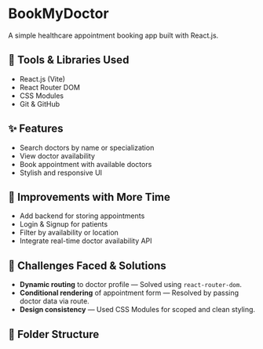 # BookMyDoctor

A simple healthcare appointment booking app built with React.js.

## 🔧 Tools & Libraries Used
- React.js (Vite)
- React Router DOM
- CSS Modules
- Git & GitHub

## ✨ Features
- Search doctors by name or specialization
- View doctor availability
- Book appointment with available doctors
- Stylish and responsive UI

## 🚀 Improvements with More Time
- Add backend for storing appointments
- Login & Signup for patients
- Filter by availability or location
- Integrate real-time doctor availability API

## 🧠 Challenges Faced & Solutions
- **Dynamic routing** to doctor profile — Solved using `react-router-dom`.
- **Conditional rendering** of appointment form — Resolved by passing doctor data via route.
- **Design consistency** — Used CSS Modules for scoped and clean styling.


## 📂 Folder Structure

